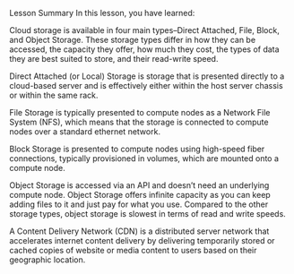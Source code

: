 Lesson Summary
In this lesson, you have learned:
  

Cloud storage is available in four main types–Direct Attached, File, Block, and Object Storage. These storage types differ in how they can be accessed, the capacity they offer, how much they cost, the types of data they are best suited to store, and their read-write speed.

Direct Attached (or Local) Storage is storage that is presented directly to a cloud-based server and is effectively either within the host server chassis or within the same rack.

File Storage is typically presented to compute nodes as a Network File System (NFS), which means that the storage is connected to compute nodes over a standard ethernet network.

Block Storage is presented to compute nodes using high-speed fiber connections, typically provisioned in volumes, which are mounted onto a compute node.  

Object Storage is accessed via an API and doesn’t need an underlying compute node. Object Storage offers infinite capacity as you can keep adding files to it and just pay for what you use. Compared to the other storage types, object storage is slowest in terms of read and write speeds. 

A Content Delivery Network (CDN) is a distributed server network that accelerates internet content delivery by delivering temporarily stored or cached copies of website or media content to users based on their geographic location. 